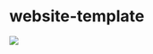 # website-template
<img src="https://github.com/VarinCode/website-template/blob/main/preview/restaurant.png?raw=true">

